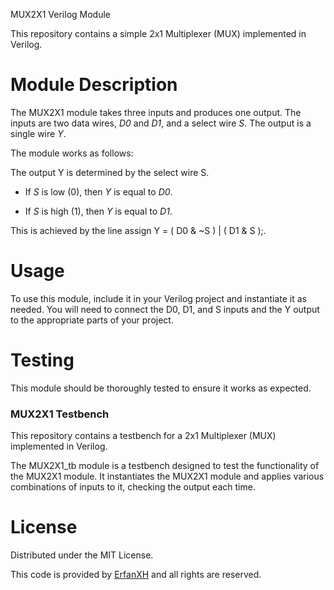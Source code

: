 MUX2X1 Verilog Module

This repository contains a simple 2x1 Multiplexer (MUX) implemented in Verilog.

# Module Description

The MUX2X1 module takes three inputs and produces one output. The inputs are two data wires, <i>D0</i> and <i>D1</i>, and a select wire <i>S</i>. The output is a single wire <i>Y</i>.

The module works as follows:

The output Y is determined by the select wire S.

- If <i>S</i> is low (0), then <i>Y</i> is equal to <i>D0</i>.

- If <i>S</i> is high (1), then <i>Y</i> is equal to <i>D1</i>.

This is achieved by the line assign Y = ( D0 & ~S ) | ( D1 & S );.

# Usage

To use this module, include it in your Verilog project and instantiate it as needed. You will need to connect the D0, D1, and S inputs and the Y output to the appropriate parts of your project.

# Testing

This module should be thoroughly tested to ensure it works as expected.

### MUX2X1 Testbench

This repository contains a testbench for a 2x1 Multiplexer (MUX) implemented in Verilog.

The MUX2X1_tb module is a testbench designed to test the functionality of the MUX2X1 module. It instantiates the MUX2X1 module and applies various combinations of inputs to it, checking the output each time.

# License

Distributed under the MIT License.

This code is provided by <a href="https://github.com/ErfanXH/Digital-System-Design-IUST">ErfanXH</a> and all rights are reserved.
